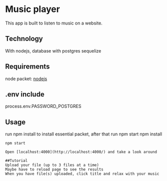 # Music player
This app is built to listen to music on a website. 

## Technology
With nodejs, database with postgres sequelize

## Requirements
node packet: [nodejs](https://nodejs.org/en/)

## .env include
process.env.PASSWORD_POSTGRES

## Usage
run npm install to install essential packet, after that run npm start
npm install
```
npm start

Open [localhost:4000](http://localhost:4000/) and take a look around  

##Tutorial
Upload your file (up to 3 files at a time)
Maybe have to reload page to see the results
When you have file(s) uploaded, click title and relax with your music

